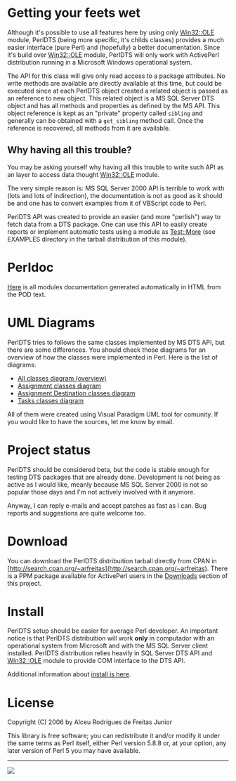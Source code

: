 # Getting your feets wet #

Although it's possible to use all features here by using only [Win32::OLE](http://search.cpan.org/search?query=Win32::OLE) module, PerlDTS (being more specific, it's childs classes) provides a much easier interface (pure Perl) and (hopefully) a better documentation. Since it's build over [Win32::OLE](http://search.cpan.org/search?query=Win32::OLE) module, PerlDTS will only work with ActivePerl distribution running in a Microsoft Windows operational system.

The API for this class will give only read access to a package attributes. No write methods are available are directly available at this time, but could be executed since at each PerlDTS object created a related object is passed as an reference to new object. This related object is a MS SQL Server DTS object and has all methods and properties as defined by the MS API. This object reference is kept as an "private" property called `sibling` and generally can be obtained with a `get_sibling` method call. Once the reference is recovered, all methods from it are available.

## Why having all this trouble? ##

You may be asking yourself why having all this trouble to write such API as an layer to access data thought [Win32::OLE](http://search.cpan.org/search?query=Win32::OLE) module.

The very simple reason is: MS SQL Server 2000 API is terrible to work with (lots and lots of indirection), the documentation is not as good as it should be and one has to convert examples from it of VBScript code to Perl.

PerlDTS API was created to provide an easier (and more "perlish") way to fetch data from a DTS package. One can use this API to easily create reports or implement automatic tests using a module as [Test::More](http://search.cpan.org/author/MSCHWERN/Test-Simple-0.80/lib/Test/More.pm) (see EXAMPLES directory in the tarball distribution of this module).

# Perldoc #

[Here](http://search.cpan.org/search?query=DTS+Alceu&mode=all) is all modules documentation generated automatically in HTML from the POD text.

# UML Diagrams #

PerlDTS tries to follows the same classes implemented by MS DTS API, but there are some differences. You should check those diagrams for an overview of how the classes were implemented in Perl. Here is the list of diagrams:

  * [All classes diagram (overview)](http://code.google.com/p/perldts/wiki/UMLOverview)
  * [Assignment classes diagram](http://code.google.com/p/perldts/wiki/UMLOverview)
  * [Assignment Destination classes diagram](http://code.google.com/p/perldts/wiki/AssignmentDestination)
  * [Tasks classes diagram](http://code.google.com/p/perldts/wiki/Tasks)

All of them were created using Visual Paradigm UML tool for comunity. If you would like to have the sources, let me know by email.

# Project status #

PerlDTS should be considered beta, but the code is stable enough for testing DTS packages that are already done. Development is not being as active as I would like, meanly because MS SQL Server 2000 is not so popular those days and I'm not actively involved with it anymore.

Anyway, I can reply e-mails and accept patches as fast as I can. Bug reports and suggestions are quite welcome too.

# Download #

You can download the PerlDTS distribuition tarball directly from CPAN in [http://search.cpan.org/~arfreitas](http://search.cpan.org/~arfreitas). There is a PPM package available for ActivePerl users in the [Downloads](http://code.google.com/p/perldts/downloads/list) section of this project.

# Install #

PerlDTS setup should be easier for average Perl developer. An important notice is that PerlDTS distribuition will work **only** in computador with an operational system from Microsoft and with the MS SQL Server client installed. PerlDTS distribution relies heavily in SQL Server DTS API and [Win32::OLE](http://search.cpan.org/search?query=Win32::OLE) module to provide COM interface to the DTS API.

Additional information about [install is here](Install.md).

# License #

Copyright (C) 2006 by Alceu Rodrigues de Freitas Junior

This library is free software; you can redistribute it and/or modify it under the same terms as Perl itself, either Perl version 5.8.8 or, at your option, any later version of Perl 5 you may have available.


---


[![](http://nau.sourceforge.net/sm_perl.gif)](http://www.perl.com/)